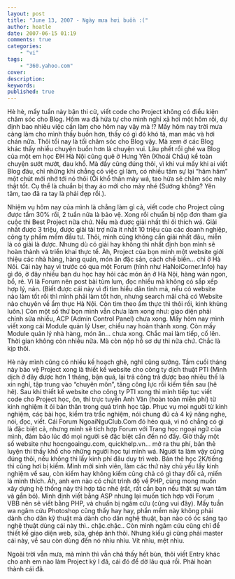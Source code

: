 ```yaml
---
layout: post
title: "June 13, 2007 - Ngày mưa hơi buồn :("
author: hoatle
date: 2007-06-15 01:19
comments: true
categories:
    - "vi"
tags:
    - "360.yahoo.com"
cover:
description:
keywords:
published: true
---
```


Hè hè, mấy tuần này bận thi cử, viết code cho Project không có điều kiện chăm sóc cho Blog. Hôm wa
đã hứa tự cho mình nghỉ xả hơi một hôm rồi, dự định bao nhiêu việc cần làm cho hôm nay vậy mà !?
Mấy hôm nay trời mưa càng làm cho mình thấy buồn hơn, thấy có gì đó khó tả, man mác và hơi chán nữa.
Thôi tối nay là tối chăm sóc cho Blog vậy. Mà xem ở các Blog khác thấy nhiều chuyện buồn hơn là
chuyện vui. Lâu phết rồi ghé wa Blog của một em học ĐH Hà Nội cũng quê ở Hưng Yên (Khoái Châu) kể
toàn chuyện sướt mướt, đau khổ. Mà đấy cũng đúng thôi, vì khi vui mấy khi ai viết Blog đâu, chỉ
những khi chẳng có việc gì làm, có nhiều tâm sự lại “hâm hâm” một chút mới nhớ tới nó thôi (Ôi khổ
thân mày wá, tao hứa sẽ chăm sóc mày thật tốt. Cụ thể là chuẩn bị thay áo mới cho mày nhé (Sướng
không? Yên tâm, tao đã ra tay là phải đẹp rồi.).

<!-- more -->

Nhiệm vụ hôm nay của mình là chẳng làm gì cả, viết code cho Project cũng được tầm 30% rồi, 2 tuần
nữa là bảo vệ. Xong rồi chuẩn bị nộp đơn tham gia cuộc thi Best Project nữa chứ. Nếu mà được giải
nhất thì ôi thích wá. Giải nhất được 3 triệu, được giải tài trợ nữa ít nhất 10 triệu của các doanh
nghiệp, công ty phầm mềm đầu tư. Thôi, mình cũng không cần giải nhất đâu, miễn là có giải là được.
Nhưng dù có giải hay không thì nhất định bọn mình sẽ hoàn thành và triển khai thực tế. Àh, Project
của bọn mình một website giới thiệu các nhà hàng, hàng quán, món ăn đặc sản, cách chế biến… chỉ ở
Hà Nôi. Cái này hay vì trước có qua một Forum (hình như HaNoiCorner.Info) hay gì đó, ở đây nhiều bạn
du học hay hỏi các món ăn ở Hà Nội, hàng wán ngon, bổ, rẻ. Vì là Forum nên post bài tùm lum, đọc
nhiều mà không có sắp xếp hợp lý, nản. (Biết được cái này vì đi tìm hiểu dân tình mà, nếu có website
nào làm tốt rồi thì mình phải làm tốt hơn, nhưng search mãi chả có Website nào chuyên về ẩm thực Hà
Nội. Còn tìm theo ẩm thực thì thôi rồi, kinh khủng luôn.) Còn một số thứ bọn mình vẫn chưa làm xong
như: giao diện phải chỉnh sửa nhiều, ACP (Admin Control Panel) chưa xong. Mấy hôm nay mình viết xong
cái Module quản lý User, chiều nay hoàn thành xong. Còn mấy Module quản lý nhà hàng, món ăn… chưa
xong. Chắc mai làm tiếp, cố lên. Thời gian không còn nhiều nữa. Mà còn nộp hồ sơ dự thi nữa chứ.
Chắc là kịp thôi.

Hè này mình cũng có nhiều kế hoạch ghê, nghĩ cũng sướng. Tầm cuối tháng này bảo vệ Project xong là
thiết kế website cho công ty dịch thuật PTI (Mình dịch ở đây được hơn 1 tháng, bận quá, lại trả công
trả được bao nhiêu thế là xin nghỉ, tập trung vào “chuyên môn”, tăng công lực rồi kiếm tiền sau (hê
hê). Sau khi thiết kế website cho công ty PTI xong thì mình tiếp tục viết code cho Project học, ôn,
thi trực tuyến Anh Văn (hoàn toàn miễn phí) từ kinh nghiệm ít ỏi bản thân trong quá trình học tập.
Phục vụ mọi người từ kinh nghiệm, các bài học, kiểm tra trắc nghiệm, nói chung đủ cả 4 kỹ năng nghe,
nói, đọc, viết. Cái Forum NgoaiNguClub.Com đó héo quá, vì nó chẳng có gì là đặc biệt cả, nhưng mình
sẽ tích hợp Forum với Trang học ngoại ngữ của mình, đảm bảo lúc đó mọi người sẽ đặc biệt cần đến nó
đấy. Giờ thấy một số website như hocngoaingu.com, quickhelp.vn… mở ra thu phí, bản thẻ luyện thi
thấy khổ cho những người học tụi mình wá. Người ta làm vậy cũng đúng thôi, nếu không thì lấy kinh
phí đâu duy trì web. Bán thẻ học 2K/tiếng thì cũng hơi bị kiếm. Mình mới sinh viên, làm các thứ này
chủ yếu lấy kinh nghiệm về sau, còn kiếm hay không kiếm cũng chả có gì thay đổi cả, miến là mình
thích. Àh, anh em nào có chút trình độ về PHP, cùng mong muốn xây dựng hệ thống này thì hợp tác nhé
(rất, rất cần bạn nếu thật sự wan tâm và gắn bó). Mình định viết bằng ASP nhưng lại muốn tích hợp
với Forum VBB nên sẽ viết bằng PHP, và chuẩn bị ngâm cứu (cũng vui đây). Mấy tuần wa ngâm cứu
Photoshop cũng thấy hay hay, phần mềm này không phải dành cho dân kỹ thuật mà dành cho dân nghệ
thuật, bạn nào có óc sáng tạo nghệ thuật dùng cái này thì.. chậc.chậc.. Còn mình ngâm cứu cũng chỉ
để thiết kế giao diện web, sửa, ghép ảnh thôi. Nhưng kiểu gì cũng phải master cái này, về sau còn
dùng đến nó nhìu nhìu. Vít nhìu, mệt nhìu.

Ngoài trời vẫn mưa, mà mình thì vẫn chả thấy hết bùn, thôi viết Entry khác cho anh em nào làm
Project kỳ I đã, cái đó để dở lâu quá rồi. Phải hoàn thành cái đã.
